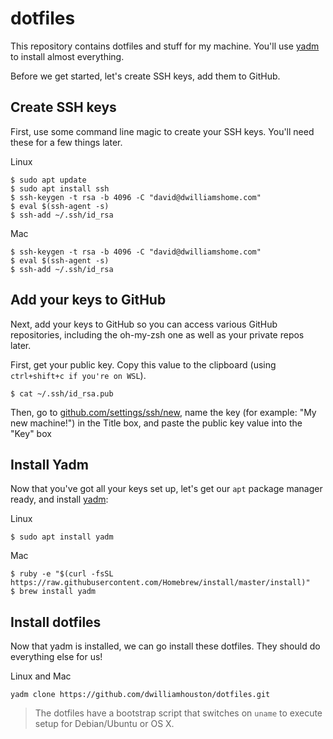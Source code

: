 # dotfiles

This repository contains dotfiles and stuff for my machine. You'll use [yadm](https://thelocehiliosan.github.io/yadm/) to install almost everything.

Before we get started, let's create SSH keys, add them to GitHub.

## Create SSH keys

First, use some command line magic to create your SSH keys. You'll need these for a few things later.

Linux
```console
$ sudo apt update
$ sudo apt install ssh
$ ssh-keygen -t rsa -b 4096 -C "david@dwilliamshome.com"
$ eval $(ssh-agent -s)
$ ssh-add ~/.ssh/id_rsa
```
Mac
```console
$ ssh-keygen -t rsa -b 4096 -C "david@dwilliamshome.com"
$ eval $(ssh-agent -s)
$ ssh-add ~/.ssh/id_rsa
```

## Add your keys to GitHub

Next, add your keys to GitHub so you can access various GitHub repositories, including the oh-my-zsh one as well as your private repos later.

First, get your public key. Copy this value to the clipboard (using `ctrl+shift+c if you're on WSL`).

```console
$ cat ~/.ssh/id_rsa.pub
```

Then, go to [github.com/settings/ssh/new](https://github.com/settings/ssh/new), name the key (for example: "My new machine!") in the Title box, and paste the public key value into the "Key" box

## Install Yadm

Now that you've got all your keys set up, let's get our `apt` package manager ready, and install [yadm](https://thelocehiliosan.github.io/yadm/):

Linux
```console
$ sudo apt install yadm
```
Mac
```console
$ ruby -e "$(curl -fsSL https://raw.githubusercontent.com/Homebrew/install/master/install)"
$ brew install yadm
```


## Install dotfiles

Now that yadm is installed, we can go install these dotfiles. They should do everything else for us!

Linux and Mac
```console
yadm clone https://github.com/dwilliamhouston/dotfiles.git
```

>The dotfiles have a bootstrap script that switches on `uname` to execute setup for Debian/Ubuntu or OS X.
